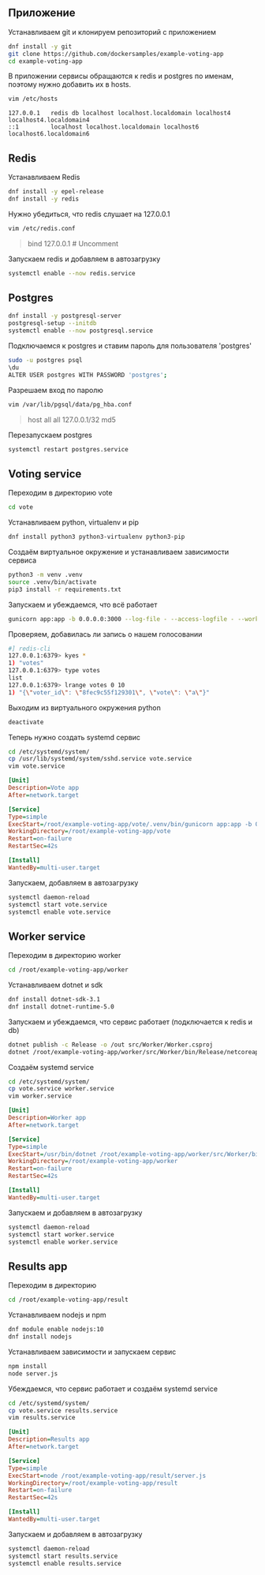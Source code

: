 
## Приложение

Устанавливаем git и клонируем репозиторий с приложением

```bash
dnf install -y git
git clone https://github.com/dockersamples/example-voting-app
cd example-voting-app
```

В приложении сервисы обращаются к redis и postgres по именам, поэтому нужно добавить их в hosts.

```bash
vim /etc/hosts
```
```
127.0.0.1   redis db localhost localhost.localdomain localhost4 localhost4.localdomain4
::1         localhost localhost.localdomain localhost6 localhost6.localdomain6
```

## Redis

Устанавливаем Redis

```bash
dnf install -y epel-release
dnf install -y redis
```

Нужно убедиться, что redis слушает на 127.0.0.1

```bash
vim /etc/redis.conf
```

> bind 127.0.0.1 # Uncomment

Запускаем redis и добавляем в автозагрузку

```bash
systemctl enable --now redis.service
```

## Postgres

```bash
dnf install -y postgresql-server
postgresql-setup --initdb
systemctl enable --now postgresql.service
```
Подключаемся к postgres и ставим пароль для пользователя 'postgres'

```bash
sudo -u postgres psql
\du
ALTER USER postgres WITH PASSWORD 'postgres';
```

Разрешаем вход по паролю

```bash
vim /var/lib/pgsql/data/pg_hba.conf
```
> host    all             all             127.0.0.1/32            md5

Перезапускаем postgres

```bash
systemctl restart postgres.service
```

## Voting service

Переходим в директорию vote

```bash
cd vote
```
Устанавливаем python, virtualenv и pip

```bash
dnf install python3 python3-virtualenv python3-pip
```
Создаём виртуальное окружение и устанавливаем зависимости сервиса

```bash
python3 -m venv .venv
source .venv/bin/activate
pip3 install -r requirements.txt
```
Запускаем и убеждаемся, что всё работает

```bash
gunicorn app:app -b 0.0.0.0:3000 --log-file - --access-logfile - --workers 4 --keep-alive 0
```

Проверяем, добавилась ли запись о нашем голосовании

```bash
#] redis-cli
127.0.0.1:6379> kyes *
1) "votes"
127.0.0.1:6379> type votes
list
127.0.0.1:6379> lrange votes 0 10
1) "{\"voter_id\": \"8fec9c55f129301\", \"vote\": \"a\"}"
```
Выходим из виртуального окружения python

```bash
deactivate
```

Теперь нужно создать systemd сервис

```bash
cd /etc/systemd/system/
cp /usr/lib/systemd/system/sshd.service vote.service
vim vote.service
```

```INI
[Unit]
Description=Vote app
After=network.target

[Service]
Type=simple
ExecStart=/root/example-voting-app/vote/.venv/bin/gunicorn app:app -b 0.0.0.0:3000 --log-file - --access-logfile - --workers 4 --keep-alive 0
WorkingDirectory=/root/example-voting-app/vote
Restart=on-failure
RestartSec=42s

[Install]
WantedBy=multi-user.target
```

Запускаем, добавляем в автозагрузку

```bash
systemctl daemon-reload
systemctl start vote.service
systemctl enable vote.service
```

## Worker service

Переходим в директорию worker

```bash
cd /root/example-voting-app/worker
```
Устанавливаем dotnet и sdk

```bash
dnf install dotnet-sdk-3.1
dnf install dotnet-runtime-5.0
```

Запускаем и убеждаемся, что сервис работает (подключается к redis и db)

```bash
dotnet publish -c Release -o /out src/Worker/Worker.csproj
dotnet /root/example-voting-app/worker/src/Worker/bin/Release/netcoreapp3.1/Worker.dll
```

Создаём systemd service

```bash
cd /etc/systemd/system/
cp vote.service worker.service
vim worker.service
```

```INI
[Unit]
Description=Worker app
After=network.target

[Service]
Type=simple
ExecStart=/usr/bin/dotnet /root/example-voting-app/worker/src/Worker/bin/Release/netcoreapp3.1/Worker.dll
WorkingDirectory=/root/example-voting-app/worker
Restart=on-failure
RestartSec=42s

[Install]
WantedBy=multi-user.target
```

Запускаем и добавляем в автозагрузку

```bash
systemctl daemon-reload
systemctl start worker.service
systemctl enable worker.service
```

## Results app

Переходим в директорию

```bash
cd /root/example-voting-app/result
```

Устанавливаем nodejs и npm

```bash
dnf module enable nodejs:10
dnf install nodejs
```
Устанавливаем зависимости и запускаем сервис

```bash
npm install
node server.js
```
Убеждаемся, что сервис работает и создаём systemd service

```bash
cd /etc/systemd/system/
cp vote.service results.service
vim results.service
```

```INI
[Unit]
Description=Results app
After=network.target

[Service]
Type=simple
ExecStart=node /root/example-voting-app/result/server.js
WorkingDirectory=/root/example-voting-app/result
Restart=on-failure
RestartSec=42s

[Install]
WantedBy=multi-user.target
```

Запускаем и добавляем в автозагрузку

```bash
systemctl daemon-reload
systemctl start results.service
systemctl enable results.service
```
